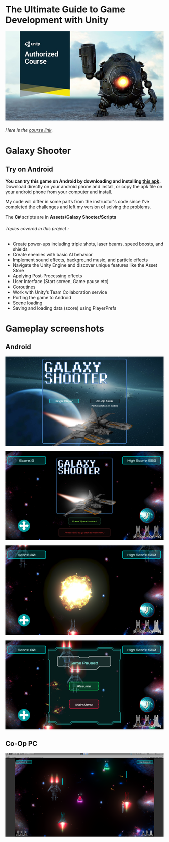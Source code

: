 # The Ultimate Guide to Game Development with Unity

![Alt text](CourseImage/tuggdwu.jpg?raw=true "Optional Title")

###### Here is the [course link](https://www.udemy.com/the-ultimate-guide-to-game-development-with-unity/).
 
# Galaxy Shooter

## Try on Android

**You can try this game on Android by downloading and installing [this apk](https://drive.google.com/file/d/1eNkFqTanIo-mps2XY46VuARYBo3-V0Te/view).**
Download directly on your android phone and install, or copy the apk file on your android phone from your computer and install.

My code will differ in some parts from the instructor's code since I've completed the challenges and left my version of solving the problems.

The **C#** scripts are in **Assets/Galaxy Shooter/Scripts**

###### Topics covered in this project : 
 - Create power-ups including triple shots, laser beams, speed boosts, and shields
 - Create enemies with basic AI behavior
 - Implement sound effects, background music, and particle effects
 - Navigate the Unity Engine and discover unique features like the Asset Store
 - Applying Post-Processing effects
 - User Interface (Start screen, Game pause etc)
 - Coroutines
 - Work with Unity’s Team Collaboration service
 - Porting the game to Android
 - Scene loading
 - Saving and loading data (score) using PlayerPrefs
 
 # Gameplay screenshots
 
 ## Android
 
 ![Alt text](CourseImage/Screenshot_2018-11-08-11-27-54.png?raw=true "Optional Title")
 
 ![Alt text](CourseImage/Screenshot_2018-11-08-11-28-05.png?raw=true "Optional Title")
 
 ![Alt text](CourseImage/Screenshot_2018-11-08-11-29-40.png?raw=true "Optional Title")
 
 ![Alt text](CourseImage/Screenshot_2018-11-08-11-29-18.png?raw=true "Optional Title")
 
 ## Co-Op PC
 
 ![Alt text](CourseImage/Screenshot_10.png?raw=true "Optional Title")

